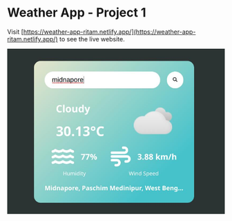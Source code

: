# Weather App - Project 1

Visit [https://weather-app-ritam.netlify.app/](https://weather-app-ritam.netlify.app/) to see the live website.

![demo](.screenshots/screenshot.jpg)